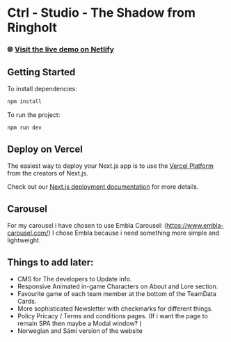 # Ctrl - Studio - The Shadow from Ringholt

### 🌐 <a href="https://ctrl-studio.netlify.app/" target="_blank">Visit the live demo on Netlify</a>


## Getting Started

To install dependencies:

```bash
npm install

```

To run the project:

```bash
npm run dev

```

## Deploy on Vercel

The easiest way to deploy your Next.js app is to use the [Vercel Platform](https://vercel.com/new?utm_medium=default-template&filter=next.js&utm_source=create-next-app&utm_campaign=create-next-app-readme) from the creators of Next.js.

Check out our [Next.js deployment documentation](https://nextjs.org/docs/app/building-your-application/deploying) for more details.

## Carousel

For my carousel i have chosen to use Embla Carousel: (https://www.embla-carousel.com/)
I chose Embla because i need something more simple and lightweight.

## Things to add later:

- CMS for The developers to Update info.
- Responsive Animated in-game Characters on About and Lore section.
- Favourite game of each team member at the bottom of the TeamData Cards.
- More sophisticated Newsletter with checkmarks for different things.
- Policy Pricacy / Terms and conditions pages. (If i want the page to remain SPA then maybe a Modal window? )
- Norwegian and Sámi version of the website
